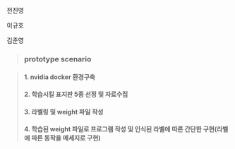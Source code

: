 전진영

이규호

김준영

>### prototype scenario

>#### 1. nvidia docker 환경구축
>#### 2. 학습시킬 표지판 5종 선정 및 자료수집
>#### 3. 라벨링 및 weight 파일 작성
>#### 4. 학습된 weight 파일로 프로그램 작성 및 인식된 라벨에 따른 간단한 구현(라벨에 따른 동작을 메세지로 구현)

